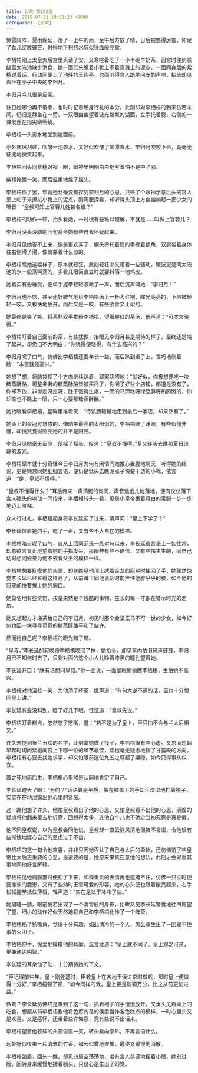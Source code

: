 ```yaml
---
title: 讨欢-第102章
date: 2019-07-31 10:53:23 +0800
categories: [讨欢]
---
```


惊雷阵阵，夏雨绵延，落了一上午的雨，至午后方放了晴，日后被憋得厉害，卯足了劲儿绽放锋芒，射得地下积的水坑似镜面般亮堂。

李栖梧刚上太皇太后宫里头请了安，又寒暄着吃了一小半碗羊奶茶，回宫时便刻意绕至太液池散步消食，她一面低头瞧着小靴上不着意溅上的泥点，一面同身后的紫檀说着话，行动间便上了池畔的玉钩亭，忽而听得宫人跪地问安的声响，抬头却见着坐在亭子中央的李归月。

李归月今儿很是反常。

往日她哪怕再不情愿，也时时记着屈身行礼的本分，此刻却对李栖梧的到来仿若未闻，仍旧是静坐在一旁，一双眼幽幽望着波光粼粼的湖面，左手托着腮，右侧的一律发丝在指尖绕啊绕。

李栖梧一头雾水地坐到她面前。

亭外疾风刮过，吹皱一池碧水，又好似吹皱了某潭春水，李归月咬咬下唇，竟毫无征兆地微笑起来。

李栖梧回头同紫檀对视一眼，眼神里明明白白地写着怕不是中了邪。

紫檀掩唇一笑，而后温柔地摇了摇头。

李栖梧作了罢，毕竟她丝毫没有探究李归月的心思，只递了个眼神示意后头的宫人呈上帕子来擦拭小靴上的泥点，刚弯腰探看，却听得头顶上方幽幽响起一把少女的嗓音：“皇叔可知上官蓉儿姓甚名谁？”

李栖梧的动作一顿，抬头看她，一时很有些难以理解，不就是……叫做上官蓉儿？

李归月没头没脑的问句竟令她有些自我怀疑起来。

李归月见她答不上来，像是更欢喜了，偏头将托着腮的手撑着额角，双肩带着身体往右侧滑了滑，像倚靠着什么似的。

李栖梧瞧她这幅样子，原本就轻狂，此刻轻狂中又带着一些骚动，眼波更是同太液池的水一般荡啊荡的，多看几眼简直立时就要抖落一地鸡皮。

她着实有些难受，便单手握拳轻轻咳嗽了一声，而后沉声喊她：“李归月！”

李归月也不恼，甚至还好脾气地给李栖梧满上一杯大红袍，眸光亮亮的，下唇被轻轻一咬，又极快地放开，而后又是一咬，有些欲言又止似的。

她最终是笑了笑，将茶杯双手推给李栖梧，望着腥红的茶汤，低声道：“可本宫晓得。”

李栖梧盯着自己面前的茶，有些犹豫，抬眼见李归月甚是期待的样子，最终还是端了起来，却仍旧不大明白：“你晓得便晓得，有什么高兴的？”

李归月叹了口气，仿佛比李栖梧还要年长一些，而后趴到桌子上，乖巧地侧着脸：“本宫就是高兴。”

她想了想，将脑袋换了个方向继续趴着，絮絮叨叨地：“就好似，你极想要吃一块糖蒸酥酪，可整条街的糖蒸酥酪皆被买尽了，你问了好些个店铺，都道是没有了，你却不依，非得走呀走呀，肚子饿得生疼，一旁的马蹄糕呀绿豆酥呀热腾腾的，你却瞧也不瞧上一眼，只一心要那糖蒸酥酪。”

她抬眼看李栖梧，星眸里堆着笑：“待饥肠辘辘地走到最后一家店，却果然有了。”

她头上的金冠晃悠悠的，像晌午最亮的太阳似的，李栖梧眯了眯眼，有些似懂非懂，却恍然觉得照亮她的并不是阳光。

李归月见她毫无反应，便摇了摇头，叹道：“皇叔不懂得。”复又转头去瞧那夏日琼琼的波光。

李栖梧原本就十分奇怪今日李归月为何有闲情同她推心置腹地聊天，听得她的结论，更是懒怠同她细细言语，便仍是低头去瞧泥点子快要干透的小靴，依言道：“是，皇叔不懂得。”

“皇叔不懂得什么？”耳后传来一声清脆的询问，声音远远儿地落地，便有仪仗落下宫人磕头的响动一同传来，李栖梧转头一看，见是小皇帝裹着月白的常服一步一步地迈上阶梯。

众人行过礼，李栖梧起身将李长延迎了过来，清声问：“皇上下学了？”

李长延拉着她的手，嗯了一声，又有些不大自在的模样。

李栖梧暗自叹了口气，自从上回同范氏一族对峙以来，李长延虽言语上一如往常，却总欲言又止地望着她的手指发呆，那眼神有些不确信，又有些怯生生的，同自己幼时想问娘亲为何不去看父王的模样一样。

李栖梧想要抚摸他的头顶，却在瞧见他顶上绣着金龙的冠冕时抽回了手，她骤然惊觉李长延已经长得这样高了，从前蹲下同他说话时能拦住他胖乎乎的腰，如今他的冠冕却快要挨上她的胸口。

她莫名地有些恍惚，孩童果然是个残酷的事物，生长的每一寸都在警示时光的匆匆。

她又想起方才递茶给自己的李归月，初见时那个金堂玉马不可一世的少女，如今好似也因一块寻寻觅觅的糖蒸酥酪平和了些许。

然而她自己呢？李栖梧的眼光黯了黯。

“皇叔，”李长延的轻唤将李栖梧唤回了神，她抬头，却见亭内依旧风声鼓鼓，李归月已不知何时去了，只剩对面的这个小人儿睁着漆黑的瞳孔望着她。

李长延开口：“朕有话想问皇叔。”他一面说，一面拿眼偷偷瞧李栖梧，生怕她不高兴。

李栖梧对他温软一笑，为他添了杯茶，缓声道：“有句大逆不道的话，臣也十分想同皇上讲。”

李长延有些没料到，眨了好几下眼，怔怔道：“皇叔先说。”

李栖梧盯着糕点，忽然憋了憋嘴，道：“若不是为了皇上，臣只怕不会与兰太后相交。”

许久未提到贺兰玉欢的名字，此刻拿她做了筏子，李栖梧很有些心虚。又忽而想起早起时询问紫檀阖宫上下哪一位的琴艺最佳，紫檀毫无疑虑地指了甘露殿的方向。李栖梧有心要去找她求学，却又怕眼前这位九五之尊起了嫌隙，如今只得事从权宜。

置之死地而后生，李栖梧心里煞是认同地肯定了自己。

李长延瞪大了眼：“为何？”话语算是平静，搁在膝盖下的手却汗湿湿地拧着袍子，实实在在地泄露出他心里的紧张。

这一路他想了许久，他怕皇叔看出了他的心思，又怕皇叔看不出他的心思，满腹的疑虑将他翻来覆去地折磨，回想得太多，连他自个儿也不确定当初究竟是真是假。

他不同皇叔说，以为皇叔会同他说，皇叔却一直云静风清地但笑不言语，令他很有些惭愧地疑心自己的思虑过于不齿。

李栖梧的这一句令他欢喜，并非只因她否认了自己与太后的牵扯，还仿佛透了些皇帝比太后更重要的心思，最紧要的是，她原来果真在意他的想法，此刻才会郑重其事地同他好言解释。

李栖梧见他肩膀霎时便松了下来，如释重负的表情再也遮掩不住，仿佛一只立时便要撒欢的鹿崽，又有了些幼时玉雪可爱的形容，她的心头便也跟着敞亮起来，右手松松握拳抵住薄唇，轻声道：“实在是过于冰冷了些。”

她眉睫一颤，眼前恍若出现了一个清雪般的身影，抬眸又见李长延警觉地往四周望了望，细小的动作好似天然地将自己和李栖梧化作了一个阵营。

李栖梧扬了扬嘴角，觉得十分有趣，如此清冷的一个人，怎么竟生出了一团藏不住事的火团子。

李栖梧伸手，怜爱地摸摸他的耳廓，温言续道：“皇上就不同了。皇上观之可亲，更兼通达明智。”

李长延的耳朵动了动，十分期待她的下文。

“臣记得前些年，皇上刚登基时，臣教皇上在各地王侯进京时做戏，那时皇上便做得十分好，”李栖梧顿了顿，“如今同样的戏，皇上更是聪颖万分，比之从前更加进益。”

做戏？李长延仿佛终是等到了这一句，抓着袍子的手慢慢放开，又垂头见着桌上的吃食，想起从前李栖梧教他将色厉内荏的侯爵当作各色糕点的模样，一时心里头又是欢喜，又是感怀，还带着些许悔意，竟有些说不出话来。

李栖梧望着他软软的头顶温温一笑，转头看向亭外，不再言语什么。

远处好似传来一片清雅的竹香，如云似雾地聚集，最终又缓慢地消散。

李栖梧皱眉，回头一瞧，却见四周空荡荡地，唯有宫人恭谨地摇着小扇，她别过脸，回转身来缓慢地揉着额头，只疑心是生出了幻觉。

